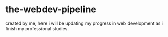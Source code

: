 # the-webdev-pipeline
created by me, here i will be updating my progress in web development as i finish my professional studies.

